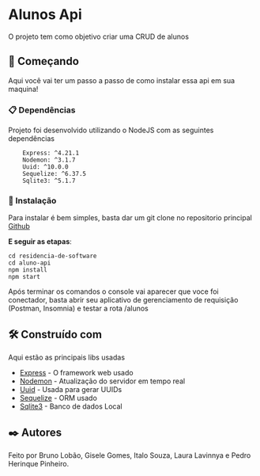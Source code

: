 # Alunos Api

O projeto tem como objetivo criar uma CRUD de alunos

## 🚀 Começando

Aqui você vai ter um passo a passo de como instalar essa api em sua maquina!

### 📋 Dependências

Projeto foi desenvolvido utilizando o NodeJS com as seguintes dependências

```
    Express: ^4.21.1
    Nodemon: ^3.1.7
    Uuid: ^10.0.0
    Sequelize: ^6.37.5
    Sqlite3: ^5.1.7

```

### 🔧 Instalação

Para instalar é bem simples, basta dar um git clone no repositorio principal [Github](https://github.com/phplemos/residencia-de-software.git)

**E seguir as etapas**:

```
cd residencia-de-software
cd aluno-api
npm install
npm start
```

Após terminar os comandos o console vai aparecer que voce foi conectador, basta abrir seu aplicativo de gerenciamento de requisição (Postman, Insomnia) e testar a rota /alunos

## 🛠️ Construído com

Aqui estão as principais libs usadas

- [Express](https://expressjs.com/pt-br/) - O framework web usado
- [Nodemon](https://nodemon.io/) - Atualização do servidor em tempo real
- [Uuid](https://github.com/uuidjs/uuid#readme) - Usada para gerar UUIDs
- [Sequelize](https://sequelize.org/) - ORM usado
- [Sqlite3](https://nodejs.org/api/sqlite.html) - Banco de dados Local

## ✒️ Autores

Feito por Bruno Lobão, Gisele Gomes, Italo Souza, Laura Lavinnya e Pedro Herinque Pinheiro.
